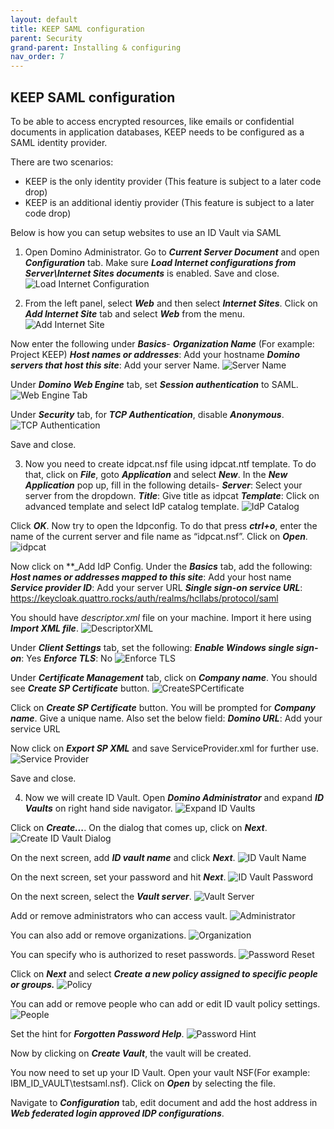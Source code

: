 ```yaml
---
layout: default
title: KEEP SAML configuration
parent: Security
grand-parent: Installing & configuring
nav_order: 7
---
```


## KEEP SAML configuration

To be able to access encrypted resources, like emails or confidential documents in application databases, KEEP needs to be configured as a SAML identity provider.

There are two scenarios:

- KEEP is the only identity provider (This feature is subject to a later code drop)
- KEEP is an additional identiy provider (This feature is subject to a later code drop)

Below is how you can setup websites to use an ID Vault via SAML

1. Open Domino Administrator. Go to **_Current Server Document_** and open **_Configuration_** tab. Make sure **_Load Internet configurations from Server\Internet Sites documents_** is enabled. Save and close. 
![Load Internet Configuration](../../../assets/images/SAML-LoadInternetConfigurations.png)
  
2. From the left panel, select **_Web_** and then select **_Internet Sites_**. Click on **_Add Internet Site_** tab and select **_Web_** from the menu.
![Add Internet Site](../../../assets/images/SAML-AddInternetSite.png)
  
Now enter the following under **_Basics_**-
**_Organization Name_** (For example: Project KEEP) 
**_Host names or addresses_**: Add your hostname 
**_Domino servers that host this site_**: Add your server Name.
![Server Name](../../../assets/images/SAML-ServerName.png)
  
Under **_Domino Web Engine_** tab, set **_Session authentication_** to SAML.
![Web Engine Tab](../../../assets/images/SAML-WebEngineTab.png)
  
Under **_Security_** tab, for **_TCP Authentication_**, disable **_Anonymous_**.
![TCP Authentication](../../../assets/images/SAML-TCPAuthentication.png)
  
Save and close.
  
3. Now you need to create idpcat.nsf file using idpcat.ntf template. To do that, click on **_File_**, goto **_Application_** and select **_New_**. In the **_New Application_** pop up, fill in the following details-
**_Server_**: Select your server from the dropdown. 
**_Title_**: Give title as idpcat 
**_Template_**: Click on advanced template and select IdP catalog template.
![IdP Catalog](../../../assets/images/SAML-IdPCatalog.png)
 
Click **_OK_**. Now try to open the Idpconfig. To do that press **_ctrl+o_**, enter the name of the current server and file name as “idpcat.nsf”. Click on **_Open_**. 
![idpcat](../../../assets/images/SAML-idpcat.png)
  
Now click on **_Add IdP Config. 
Under the **_Basics_** tab, add the following:
**_Host names or addresses mapped to this site_**: Add your host name
**_Service provider ID_**: Add your server URL 
**_Single sign-on service URL_**: https://keycloak.quattro.rocks/auth/realms/hcllabs/protocol/saml 
 
You should have _descriptor.xml_ file on your machine. Import it here using **_Import XML file_**.
![DescriptorXML](../../../assets/images/SAML-DescriptorXML.png)

Under **_Client Settings_** tab, set the following:
**_Enable Windows single sign-on_**: Yes 
**_Enforce TLS_**: No
![Enforce TLS](../../../assets/images/SAML-EnforceTLS.png)
  
Under **_Certificate Management_** tab, click on **_Company name_**. You should see **_Create SP Certificate_** button. 
![CreateSPCertificate](../../../assets/images/SAML-CreateSPCertificate.png)
 
Click on **_Create SP Certificate_** button. You will be prompted for **_Company name_**. Give a unique name. Also set the below field:
**_Domino URL_**: Add your service URL
  
Now click on **_Export SP XML_** and save ServiceProvider.xml for further use.
![Service Provider](../../../assets/images/SAML-ServiceProvider.png)
  
Save and close.
  
4. Now we will create ID Vault. 
Open **_Domino Administrator_** and expand **_ID Vaults_** on right hand side navigator.
![Expand ID Vaults](../../../assets/images/SAML-ExpandIDVaults.png)
  
Click on **_Create..._**. On the dialog that comes up, click on **_Next_**.
![Create ID Vault Dialog](../../../assets/images/SAML-CreateIDVaultDialog.png)
  
On the next screen, add **_ID vault name_** and click **_Next_**.
![ID Vault Name](../../../assets/images/SAML-IDVaultName.png)
  
On the next screen, set your password and hit **_Next_**.
![ID Vault Password](../../../assets/images/SAML-IDVaultPassword.png)
  
On the next screen, select the **_Vault server_**.
![Vault Server](../../../assets/images/SAML-VaultServer.png)
  
Add or remove administrators who can access vault.
![Administrator](../../../assets/images/SAML-Administrator.png)
  
You can also add or remove organizations.
![Organization](../../../assets/images/SAML-Organization.png)
  
You can specify who is authorized to reset passwords.
![Password Reset](../../../assets/images/SAML-PasswordReset.png)
  
Click on **_Next_** and select **_Create a new policy assigned to specific people or groups._**
![Policy](../../../assets/images/SAML-Policy.png)
  
You can add or remove people who can add or edit ID vault policy settings.
![People](../../../assets/images/SAML-People.png)
  
Set the hint for **_Forgotten Password Help_**.
![Password Hint](../../../assets/images/SAML-PasswordHint.png)
  
Now by clicking on **_Create Vault_**, the vault will be created. 
 
You now need to set up your ID Vault. 
Open your vault NSF(For example: IBM_ID_VAULT\testsaml.nsf). Click on **_Open_** by selecting the file. 
  
Navigate to **_Configuration_** tab, edit document and add the host address in **_Web federated login approved IDP configurations_**. 
  
  
  

  


